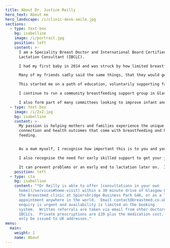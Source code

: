 ```yaml
---
title: About Dr. Justice Reilly
hero_text: About me
hero_landscape: /i/clinic-desk-smile.jpg
sections:
  - type: text-box
    bg: isabelline
    image: /i/portrait.jpg
    position: left
    content: >-
      I am a Speciality Breast Doctor and International Board Certified
      Lactation Consultant (IBCLC).

      I had my first baby in 2014 and was struck by how limited breastfeeding knowledge and support was.

      Many of my friends sadly said the same things, that they would get inconsistent and sometimes wrong advice making those early weeks harder than they needed to be.

      This started me on a path of education, voluntarily supporting families as a breastfeeding counsellor and later as a private lactation consultant, alongside my NHS practice.

      I continue to run a community breastfeeding support group in Glasgow, and offer voluntary support.

      I also form part of many committees looking to improve infant and maternal health outcomes.
  - type: text-box
    image: /i/2x2.jpg
    bg: isabelline
    content: >-
      My passion is helping mothers and families experience the unique
      connection and health outcomes that come with breastfeeding and human milk
      feeding. 


      As a mum myself, I recognise how important this is to you and your baby.

      I also recognise the need for early skilled support to get your journey off to a good start.

      It can prevent problems or an early end to lactation later on.  I focus on optimising breastfeeding rather than what volume of your milk your baby is getting, and each family's feeding journey will look slightly different.
    position: left
  - type: cta
    bg: isabelline
    content: "*Dr Reilly is able to offer [consultations in your own
      home](/services#home-visit) within a 30 minute drive of Glasgow G43, at
      the Breastmed clinic at Spiersbridge Business Park G46, or as a Telehealth
      appointment anywhere in the world.  Email contact@breastmed.co.uk if your
      enquiry is urgent and availability is limited on the booking
      system.  Written referrals are taken via email from other doctors and
      IBCLCs.  Private prescriptions are £20 plus the medication cost, and can
      only be issued to UK addresses."
menu:
  main:
    weight: 1
    name: About
---
```

